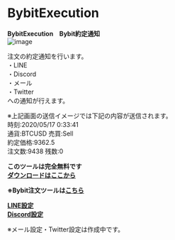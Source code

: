 # BybitExecution
**BybitExecution　Bybit約定通知**  
![image](https://user-images.githubusercontent.com/43275193/82142388-fdcf3700-9876-11ea-91dc-b05227da5127.png)  

注文の約定通知を行います。  
・LINE  
・Discord  
・メール  
・Twitter  
への通知が行えます。  

※上記画面の送信イメージでは下記の内容が送信されます。  
時刻:2020/05/17 0:33:41  
通貨:BTCUSD  売買:Sell  
約定価格:9362.5  
注文数:9438 残数:0  
  
**このツールは完全無料です**  
**<a href="https://github.com/GitHubCoinSap/BybitEcecution/releases/latest" target="_blank">ダウンロードはここから</a>**  
  
**※Bybit注文ツールは<a href="https://github.com/GitHubCoinSap/BybitOrder.exe" target="_blank">こちら</a>**  

**<a href="http://coinsap.php.xdomain.jp/bybitexecution/LineNotify.html" target="_blank">LINE設定</a>**  
**<a href="http://coinsap.php.xdomain.jp/bybitexecution/Discord_server_create.html" target="_blank">Discord設定</a>**  

※メール設定・Twitter設定は作成中です。
  
